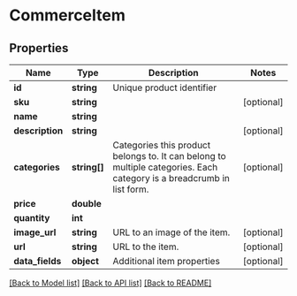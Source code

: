 # CommerceItem

## Properties
Name | Type | Description | Notes
------------ | ------------- | ------------- | -------------
**id** | **string** | Unique product identifier | 
**sku** | **string** |  | [optional] 
**name** | **string** |  | 
**description** | **string** |  | [optional] 
**categories** | **string[]** | Categories this product belongs to. It can belong to multiple categories. Each category is a breadcrumb in list form. | [optional] 
**price** | **double** |  | 
**quantity** | **int** |  | 
**image_url** | **string** | URL to an image of the item. | [optional] 
**url** | **string** | URL to the item. | [optional] 
**data_fields** | **object** | Additional item properties | [optional] 

[[Back to Model list]](../../README.md#documentation-for-models) [[Back to API list]](../../README.md#documentation-for-api-endpoints) [[Back to README]](../../README.md)

